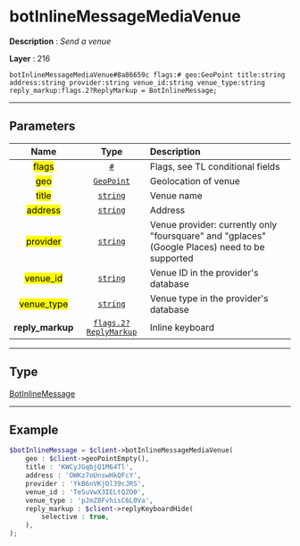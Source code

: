 # botInlineMessageMediaVenue

**Description** : *Send a venue*

**Layer** : 216

```tl
botInlineMessageMediaVenue#8a86659c flags:# geo:GeoPoint title:string address:string provider:string venue_id:string venue_type:string reply_markup:flags.2?ReplyMarkup = BotInlineMessage;
```

---

## Parameters

| Name | Type | Description |
| :---: | :---: | :--- |
| <mark>flags</mark> | [`#`](type/#) | Flags, see TL conditional fields |
| <mark>geo</mark> | [`GeoPoint`](type/GeoPoint) | Geolocation of venue |
| <mark>title</mark> | [`string`](type/string) | Venue name |
| <mark>address</mark> | [`string`](type/string) | Address |
| <mark>provider</mark> | [`string`](type/string) | Venue provider: currently only "foursquare" and "gplaces" (Google Places) need to be supported |
| <mark>venue_id</mark> | [`string`](type/string) | Venue ID in the provider's database |
| <mark>venue_type</mark> | [`string`](type/string) | Venue type in the provider's database |
| **reply_markup** | [`flags.2?ReplyMarkup`](type/ReplyMarkup) | Inline keyboard |

---

## Type

[BotInlineMessage](type/BotInlineMessage)

---

## Example

```php
$botInlineMessage = $client->botInlineMessageMediaVenue(
	geo : $client->geoPointEmpty(),
	title : 'KWCyJGqbjQ1M64Tl',
	address : 'OWKz7oUnswHkQFcY',
	provider : 'YkB6nVKjOl39cJRS',
	venue_id : 'TeSuVwX3IELtQZO0',
	venue_type : 'pJmZ8FvhisC6L0Va',
	reply_markup : $client->replyKeyboardHide(
		selective : true,
	),
);
```